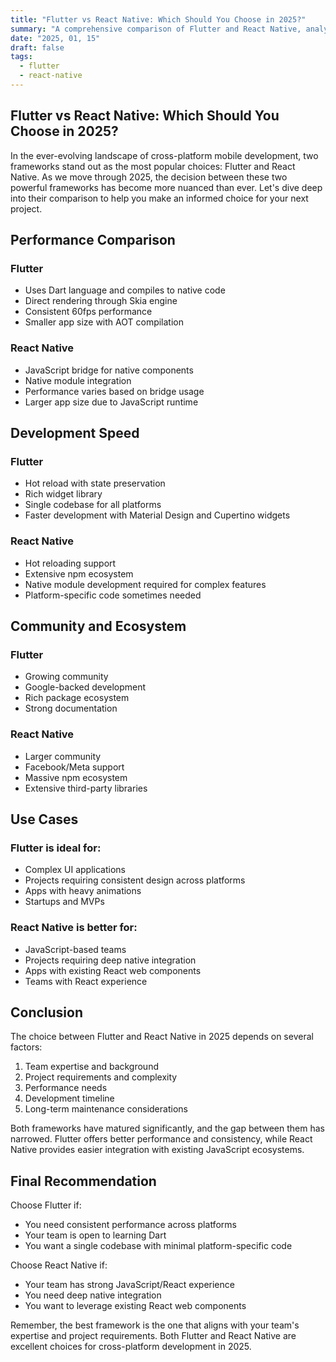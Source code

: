 ```yaml
---
title: "Flutter vs React Native: Which Should You Choose in 2025?"
summary: "A comprehensive comparison of Flutter and React Native, analyzing performance, development speed, community support, and use cases to help developers make informed decisions."
date: "2025, 01, 15"
draft: false
tags:
  - flutter
  - react-native
---
```


## Flutter vs React Native: Which Should You Choose in 2025?

In the ever-evolving landscape of cross-platform mobile development, two frameworks stand out as the most popular choices: Flutter and React Native. As we move through 2025, the decision between these two powerful frameworks has become more nuanced than ever. Let's dive deep into their comparison to help you make an informed choice for your next project.

## Performance Comparison

### Flutter

- Uses Dart language and compiles to native code
- Direct rendering through Skia engine
- Consistent 60fps performance
- Smaller app size with AOT compilation

### React Native

- JavaScript bridge for native components
- Native module integration
- Performance varies based on bridge usage
- Larger app size due to JavaScript runtime

## Development Speed

### Flutter

- Hot reload with state preservation
- Rich widget library
- Single codebase for all platforms
- Faster development with Material Design and Cupertino widgets

### React Native

- Hot reloading support
- Extensive npm ecosystem
- Native module development required for complex features
- Platform-specific code sometimes needed

## Community and Ecosystem

### Flutter

- Growing community
- Google-backed development
- Rich package ecosystem
- Strong documentation

### React Native

- Larger community
- Facebook/Meta support
- Massive npm ecosystem
- Extensive third-party libraries

## Use Cases

### Flutter is ideal for:

- Complex UI applications
- Projects requiring consistent design across platforms
- Apps with heavy animations
- Startups and MVPs

### React Native is better for:

- JavaScript-based teams
- Projects requiring deep native integration
- Apps with existing React web components
- Teams with React experience

## Conclusion

The choice between Flutter and React Native in 2025 depends on several factors:

1. Team expertise and background
2. Project requirements and complexity
3. Performance needs
4. Development timeline
5. Long-term maintenance considerations

Both frameworks have matured significantly, and the gap between them has narrowed. Flutter offers better performance and consistency, while React Native provides easier integration with existing JavaScript ecosystems.

## Final Recommendation

Choose Flutter if:

- You need consistent performance across platforms
- Your team is open to learning Dart
- You want a single codebase with minimal platform-specific code

Choose React Native if:

- Your team has strong JavaScript/React experience
- You need deep native integration
- You want to leverage existing React web components

Remember, the best framework is the one that aligns with your team's expertise and project requirements. Both Flutter and React Native are excellent choices for cross-platform development in 2025.
